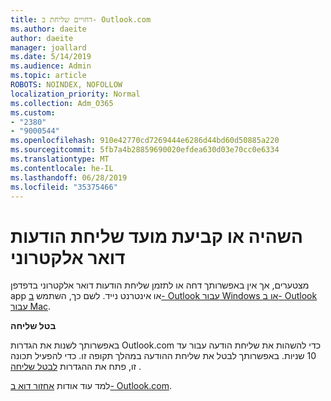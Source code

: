 ```yaml
---
title: דחויים שליחת ב- Outlook.com
ms.author: daeite
author: daeite
manager: joallard
ms.date: 5/14/2019
ms.audience: Admin
ms.topic: article
ROBOTS: NOINDEX, NOFOLLOW
localization_priority: Normal
ms.collection: Adm_O365
ms.custom:
- "2380"
- "9000544"
ms.openlocfilehash: 910e42770cd7269444e6286d44bd60d50885a220
ms.sourcegitcommit: 5fb7a4b28859690020efdea630d03e70cc0e6334
ms.translationtype: MT
ms.contentlocale: he-IL
ms.lasthandoff: 06/28/2019
ms.locfileid: "35375466"
---
```

# <a name="delay-or-schedule-sending-email-messages"></a>השהיה או קביעת מועד שליחת הודעות דואר אלקטרוני

מצטערים, אך אין באפשרותך דחה או לתזמן שליחת הודעות דואר אלקטרוני בדפדפן app או אינטרנט נייד. לשם כך, השתמש [ב- Outlook עבור Windows או ב- Outlook עבור Mac](https://products.office.com/outlook/email-and-calendar-software-microsoft-outlook).

**בטל שליחה**

באפשרותך לשנות את הגדרות Outlook.com כדי להשהות את שליחת הודעה עבור עד 10 שניות. באפשרותך לבטל את שליחת ההודעה במהלך תקופה זו. כדי להפעיל תכונה זו, פתח את ההגדרות [לבטל שליחה](https://outlook.live.com/mail/options/mail/messageContent/undoSend) .

למד עוד אודות [אחזור דוא ב- Outlook.com](https://support.office.com/article/c069ddde-5282-4085-8f4c-d7b133324f8a).